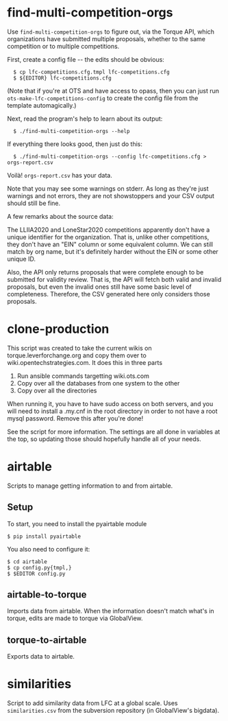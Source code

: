 # find-multi-competition-orgs

Use `find-multi-competition-orgs` to figure out, via the Torque API,
which organizations have submitted multiple proposals, whether to the
same competition or to multiple competitions.

First, create a config file -- the edits should be obvious:

      $ cp lfc-competitions.cfg.tmpl lfc-competitions.cfg
      $ ${EDITOR} lfc-competitions.cfg

(Note that if you're at OTS and have access to opass, then you can just
run `ots-make-lfc-competitions-config` to create the config file from
the template automagically.)

Next, read the program's help to learn about its output:

      $ ./find-multi-competition-orgs --help

If everything there looks good, then just do this:

      $ ./find-multi-competition-orgs --config lfc-competitions.cfg > orgs-report.csv

Voilà!  `orgs-report.csv` has your data.  

Note that you may see some warnings on stderr.  As long as they're
just warnings and not errors, they are not showstoppers and your CSV
output should still be fine.

A few remarks about the source data:

The LLIIA2020 and LoneStar2020 competitions apparently don't have a
unique identifier for the organization.  That is, unlike other
competitions, they don't have an "EIN" column or some equivalent
column.  We can still match by org name, but it's definitely harder
without the EIN or some other unique ID.

Also, the API only returns proposals that were complete enough to be
submitted for validity review.  That is, the API will fetch both valid
and invalid proposals, but even the invalid ones still have some basic
level of completeness.  Therefore, the CSV generated here only
considers those proposals.

# clone-production

This script was created to take the current wikis on torque.leverforchange.org
and copy them over to wiki.opentechstrategies.com.  It does this in three
parts

1. Run ansible commands targetting wiki.ots.com
2. Copy over all the databases from one system to the other
3. Copy over all the directories

When running it, you have to have sudo access on both servers, and you
will need to install a .my.cnf in the root directory in order to not have a
root mysql password.  Remove this after you're done!

See the script for more information.  The settings are all done in variables
at the top, so updating those should hopefully handle all of your needs.

# airtable

Scripts to manage getting information to and from airtable.

## Setup

To start, you need to install the pyairtable module

```
$ pip install pyairtable
```

You also need to configure it:

```
$ cd airtable
$ cp config.py{tmpl,}
$ $EDITOR config.py
```

## airtable-to-torque

Imports data from airtable.  When the information doesn't match what's in torque,
edits are made to torque via GlobalView.

## torque-to-airtable

Exports data to airtable.

# similarities

Script to add similarity data from LFC at a global scale.  Uses `similarities.csv`
from the subversion repository (in GlobalView's bigdata).
